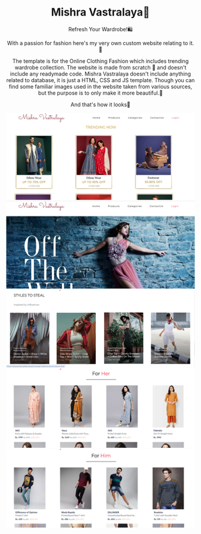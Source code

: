 <h1 align = "center">Mishra Vastralaya🛒</h1>


<p align="center">Refresh Your Wardrobe!🛍️ 
 <p align="center">
With a passion for fashion here's my very own custom website relating to it.💃
 </p>
 
 
 <p align="center">
 The template is for the Online Clothing Fashion which includes trending wardrobe collection. The website is made from scratch 🥳 and doesn't include any readymade code.
Mishra Vastralaya doesn't include anything related to database, it is just a HTML, CSS and JS template. Though you can find some familiar images used in the website taken from various sources, but the purpose is to only make it more beautiful.🖤

 </p>

  <p align="center">
    And that's how it looks🤩
 </p>
 <p align="center">
 <img src="images/Screenshot/Screenshot (1).png">
 <img src="images/Screenshot/Screenshot (2).png">
  <img src="images/Screenshot/Screenshot (3).png">
  <img src="images/Screenshot/Screenshot (4).png">
   <img src="images/Screenshot/Screenshot (5).png">
  
  </p>

